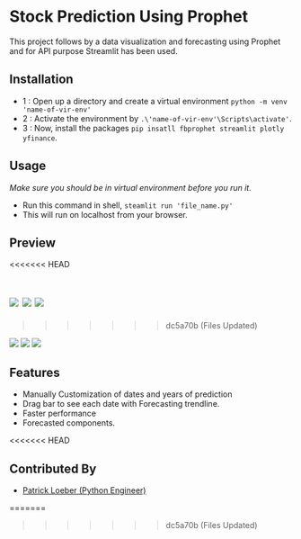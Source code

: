 
# Stock Prediction Using Prophet

This project follows by a data visualization and forecasting using Prophet and for API purpose Streamlit has been used.


## Installation

- 1 : Open up a directory and create a virtual environment `python -m venv 'name-of-vir-env'`
- 2 : Activate the environment by `.\'name-of-vir-env'\Scripts\activate'`.
- 3 : Now, install the packages `pip insatll fbprophet streamlit plotly yfinance`.

## Usage
*Make sure you should be in virtual environment before you run it.*
- Run this command in shell, ```steamlit run 'file_name.py'```
- This will run on localhost from your browser.


## Preview
<<<<<<< HEAD

![](https://github.com/HarshMistry1/Data_science_projects/blob/master/Stock%20Prediction%20using%20Prophet/stock_pred_img_front_1.jpg)
![](https://github.com/HarshMistry1/Data_science_projects/blob/master/Stock%20Prediction%20using%20Prophet/stock_pred_img_2.jpg)
![](https://github.com/HarshMistry1/Data_science_projects/blob/master/Stock%20Prediction%20using%20Prophet/stock_pred_img_3.jpg)
=======
>>>>>>> dc5a70b (Files Updated)

![](https://github.com/HarshMistry1/Data_science_projects/blob/master/Stock%20Prediction%20using%20Prophet/stock_pred_img_front_1.jpg)
![](https://github.com/HarshMistry1/Data_science_projects/blob/master/Stock%20Prediction%20using%20Prophet/stock_pred_img_2.jpg)
![](https://github.com/HarshMistry1/Data_science_projects/blob/master/Stock%20Prediction%20using%20Prophet/stock_pred_img_3.jpg)

## Features

- Manually Customization of dates and years of prediction
- Drag bar to see each date with Forecasting trendline.
- Faster performance
- Forecasted components.

<<<<<<< HEAD
## Contributed By
- [Patrick Loeber (Python Engineer)](https://www.python-engineer.com/)


=======
>>>>>>> dc5a70b (Files Updated)
